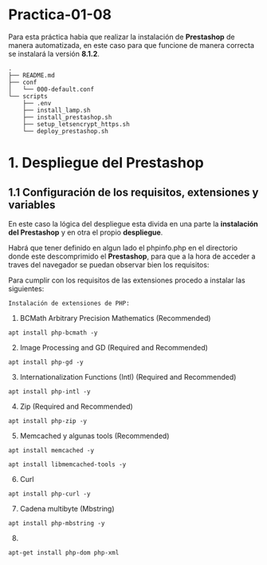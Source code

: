 # Practica-01-08
Para esta práctica habia que realizar la instalación de **Prestashop** de manera automatizada, en este caso para que funcione de manera correcta se instalará la versión **8.1.2**.


````
.
├── README.md
├── conf
│   └── 000-default.conf
└── scripts
    ├── .env
    ├── install_lamp.sh
    ├── install_prestashop.sh
    ├── setup_letsencrypt_https.sh
    └── deploy_prestashop.sh
````
# 1. Despliegue del Prestashop

## 1.1 Configuración de los requisitos, extensiones y variables

En este caso la lógica del despliegue esta divida en una parte la **instalación del Prestashop** y en otra el propio **despliegue**.

Habrá que tener definido en algun lado el phpinfo.php en el directorio donde este descomprimido el **Prestashop**, para que a la hora de acceder a traves del navegador se puedan observar bien los requisitos:


Para cumplir con los requisitos de las extensiones procedo a instalar las siguientes:

`Instalación de extensiones de PHP:`

1. BCMath Arbitrary Precision Mathematics (Recommended)

````
apt install php-bcmath -y 
````
2. Image Processing and GD (Required and Recommended)

````
apt install php-gd -y 
````
3. Internationalization Functions (Intl) (Required and Recommended)

````
apt install php-intl -y 
````
4. Zip (Required and Recommended)

````
apt install php-zip -y
````
5. Memcached y algunas tools (Recommended)

````
apt install memcached -y
````
````
apt install libmemcached-tools -y
````
6. Curl
````
apt install php-curl -y
````
7. Cadena multibyte (Mbstring)
````
apt install php-mbstring -y
````
8. 
````
apt-get install php-dom php-xml
````





